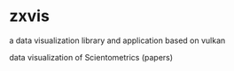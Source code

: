 # zxvis
a data visualization library and application based on vulkan

data visualization of Scientometrics (papers)


